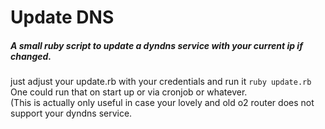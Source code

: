 # Update DNS
##### A small ruby script to update a dyndns service with your current ip if changed.
just adjust your update.rb with your credentials and run it `ruby update.rb` 
One could run that on start up or via cronjob or whatever.  
(This is actually only useful in case your lovely and old o2 router does not support your dyndns service.
